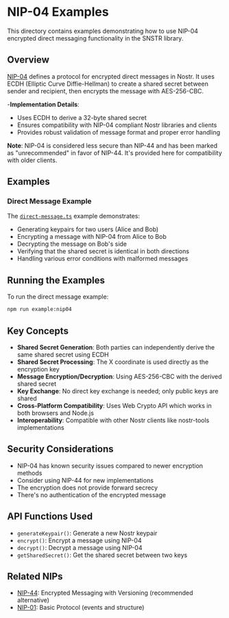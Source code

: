 # NIP-04 Examples

This directory contains examples demonstrating how to use NIP-04 encrypted direct messaging functionality in the SNSTR library.

## Overview

[NIP-04](https://github.com/nostr-protocol/nips/blob/master/04.md) defines a protocol for encrypted direct messages in Nostr. It uses ECDH (Elliptic Curve Diffie-Hellman) to create a shared secret between sender and recipient, then encrypts the message with AES-256-CBC.

-**Implementation Details**:
- Uses ECDH to derive a 32-byte shared secret
- Ensures compatibility with NIP-04 compliant Nostr libraries and clients
- Provides robust validation of message format and proper error handling

**Note**: NIP-04 is considered less secure than NIP-44 and has been marked as "unrecommended" in favor of NIP-44. It's provided here for compatibility with older clients.

## Examples

### Direct Message Example

The [`direct-message.ts`](./direct-message.ts) example demonstrates:

- Generating keypairs for two users (Alice and Bob)
- Encrypting a message with NIP-04 from Alice to Bob
- Decrypting the message on Bob's side
- Verifying that the shared secret is identical in both directions
- Handling various error conditions with malformed messages

## Running the Examples

To run the direct message example:

```bash
npm run example:nip04
```

## Key Concepts

- **Shared Secret Generation**: Both parties can independently derive the same shared secret using ECDH
- **Shared Secret Processing**: The X coordinate is used directly as the encryption key
- **Message Encryption/Decryption**: Using AES-256-CBC with the derived shared secret
- **Key Exchange**: No direct key exchange is needed; only public keys are shared
- **Cross-Platform Compatibility**: Uses Web Crypto API which works in both browsers and Node.js
- **Interoperability**: Compatible with other Nostr clients like nostr-tools implementations

## Security Considerations

- NIP-04 has known security issues compared to newer encryption methods
- Consider using NIP-44 for new implementations
- The encryption does not provide forward secrecy
- There's no authentication of the encrypted message

## API Functions Used

- `generateKeypair()`: Generate a new Nostr keypair
- `encrypt()`: Encrypt a message using NIP-04
- `decrypt()`: Decrypt a message using NIP-04
- `getSharedSecret()`: Get the shared secret between two keys

## Related NIPs

- [NIP-44](https://github.com/nostr-protocol/nips/blob/master/44.md): Encrypted Messaging with Versioning (recommended alternative)
- [NIP-01](https://github.com/nostr-protocol/nips/blob/master/01.md): Basic Protocol (events and structure) 